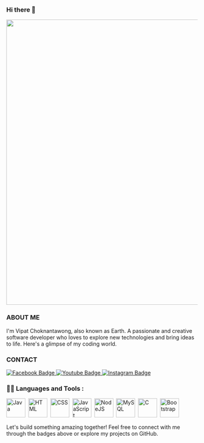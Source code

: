 ### Hi there 👋

<div id="header" align="center">
  <img src="https://media3.giphy.com/media/OZ1VAPExqf1G40bBAt/giphy.gif" width= "750"/>
</div>

### ABOUT ME 
I'm Vipat Choknantawong, also known as Earth. A passionate and creative software developer who loves to explore new technologies and bring ideas to life. Here's a glimpse of my coding world.

### CONTACT
<div id="badges">
  <a href="https://www.facebook.com/vipat.choknantawong/">
    <img src="https://img.shields.io/badge/Facebook-blue?style=for-the-badge&logo=facebook&logoColor=white" alt="Facebook Badge"/>
  </a>
  <a href="https://www.youtube.com/channel/UC4JHWKeRrxO-ciSfuL-AOmQ">
    <img src="https://img.shields.io/badge/YouTube-red?style=for-the-badge&logo=youtube&logoColor=white" alt="Youtube Badge"/>
  </a>
  <a href="https://instagram.com/earth.chok?igshid=YzAwZjE1ZTI0Zg%3D%3D&utm_source=qr">
    <img src="https://img.shields.io/badge/Instagram-pink?style=for-the-badge&logo=instagram&logoColor=white" alt="Instagram Badge"/>
  </a>
</div>

### 👨‍💻 Languages and Tools :

<div>
  <img src="https://brandslogos.com/wp-content/uploads/images/large/java-logo-1.png" title="Java" alt="Java" width="50" height="50"/>&nbsp;
  <img src="https://upload.wikimedia.org/wikipedia/commons/thumb/3/38/HTML5_Badge.svg/2048px-HTML5_Badge.svg.png" title="HTML5" alt="HTML" width="50" height="50"/>&nbsp;
  <img src="https://upload.wikimedia.org/wikipedia/commons/thumb/6/62/CSS3_logo.svg/800px-CSS3_logo.svg.png"  title="CSS3" alt="CSS" width="50" height="50"/>&nbsp;
  <img src="https://upload.wikimedia.org/wikipedia/commons/6/6a/JavaScript-logo.png" title="JavaScript" alt="JavaScript" width="50" height="50"/>&nbsp;
  <img src="https://upload.wikimedia.org/wikipedia/commons/thumb/d/d9/Node.js_logo.svg/590px-Node.js_logo.svg.png" title="NodeJS" alt="NodeJS" width="50" height="50"/>&nbsp;
  <img src="https://1000logos.net/wp-content/uploads/2020/08/MySQL-Logo.png" title="MySQL"  alt="MySQL" width="50" height="50"/>&nbsp;
  <img src="https://upload.wikimedia.org/wikipedia/commons/1/19/C_Logo.png" title="C" alt="C" width="50" height="50"/>&nbsp;
  <img src="https://e7.pngegg.com/pngimages/391/430/png-clipart-bootstrap-full-logo-tech-companies-thumbnail.png" title="Bootstrap" alt="Bootstrap" width="50" height="50"/>&nbsp;
</div>

Let's build something amazing together! Feel free to connect with me through the badges above or explore my projects on GitHub.
